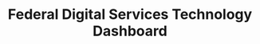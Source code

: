 ---
layout: project
title: Federal Digital Services Technology Dashboard
description: 
excerpt: 
sidenav: docs
external-url: /pages/projects/digital_services.html
categories:
  - 
---